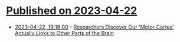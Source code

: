 # [Published on 2023-04-22](index.md)

* [2023-04-22, 19:18:00](https://science.slashdot.org/story/23/04/22/1916229/researchers-discover-our-motor-cortex-actually-links-to-other-parts-of-the-brain?utm_source=rss1.0mainlinkanon&utm_medium=feed) - [Researchers Discover Our 'Motor Cortex' Actually Links to Other Parts of the Brain](https://science.slashdot.org/story/23/04/22/1916229/researchers-discover-our-motor-cortex-actually-links-to-other-parts-of-the-brain?utm_source=rss1.0mainlinkanon&utm_medium=feed)
